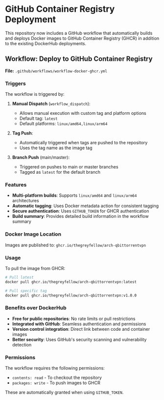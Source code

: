 # GitHub Container Registry Deployment

This repository now includes a GitHub workflow that automatically builds and deploys Docker images to GitHub Container Registry (GHCR) in addition to the existing DockerHub deployments.

## Workflow: Deploy to GitHub Container Registry

**File:** `.github/workflows/workflow-docker-ghcr.yml`

### Triggers

The workflow is triggered by:

1. **Manual Dispatch** (`workflow_dispatch`): 
   - Allows manual execution with custom tag and platform options
   - Default tag: `latest`
   - Default platforms: `linux/amd64,linux/arm64`

2. **Tag Push**: 
   - Automatically triggered when tags are pushed to the repository
   - Uses the tag name as the image tag

3. **Branch Push** (main/master):
   - Triggered on pushes to main or master branches
   - Tagged as `latest` for the default branch

### Features

- **Multi-platform builds**: Supports `linux/amd64` and `linux/arm64` architectures
- **Automatic tagging**: Uses Docker metadata action for consistent tagging
- **Secure authentication**: Uses `GITHUB_TOKEN` for GHCR authentication
- **Build summary**: Provides detailed build information in the workflow summary

### Docker Image Location

Images are published to: `ghcr.io/thegreyfellow/arch-qbittorrentvpn`

### Usage

To pull the image from GHCR:

```bash
# Pull latest
docker pull ghcr.io/thegreyfellow/arch-qbittorrentvpn:latest

# Pull specific tag
docker pull ghcr.io/thegreyfellow/arch-qbittorrentvpn:v1.0.0
```

### Benefits over DockerHub

- **Free for public repositories**: No rate limits or pull restrictions
- **Integrated with GitHub**: Seamless authentication and permissions
- **Version control integration**: Direct link between code and container images
- **Better security**: Uses GitHub's security scanning and vulnerability detection

### Permissions

The workflow requires the following permissions:
- `contents: read` - To checkout the repository
- `packages: write` - To push images to GHCR

These are automatically granted when using `GITHUB_TOKEN`.
